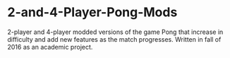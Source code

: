 # 2-and-4-Player-Pong-Mods
2-player and 4-player modded versions of the game Pong that increase in difficulty and add new features as the match progresses. Written in fall of 2016 as an academic project.
